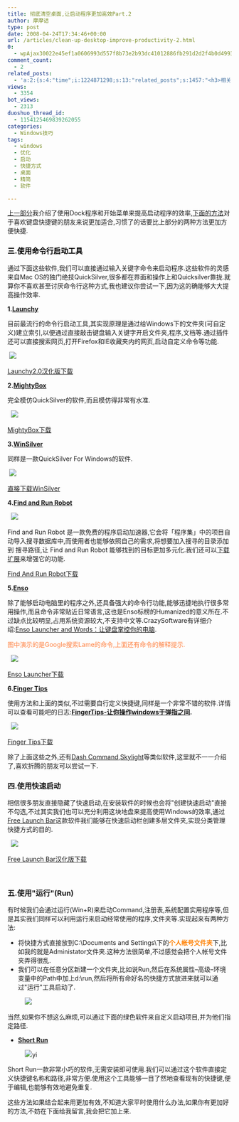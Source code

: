 ```yaml
---
title: 彻底清空桌面,让启动程序更加高效Part.2
author: 摩摩诘
type: post
date: 2008-04-24T17:34:46+00:00
url: /articles/clean-up-desktop-improve-productivity-2.html
0:
  - wpAjax30022e45ef1a0606993d557f8b73e2b93dc41012886fb291d2d2f4b0d49933de5b249dba368d7554d0e72cef28b1c3c9
comment_count:
  - 2
related_posts:
  - 'a:2:{s:4:"time";i:1224871298;s:13:"related_posts";s:1457:"<h3>相关日志</h3><ul class="related_post"><li><a href="http://www.digglife.cn/articles/clean-up-desktop-improve-productivity-1.html" title="彻底清空桌面,让启动程序更加高效Part.1">彻底清空桌面,让启动程序更加高效Part.1</a></li><li><a href="http://www.digglife.cn/articles/copy-and-paste-with-middle-click.html" title="使用鼠标中键快速进行复制粘贴">使用鼠标中键快速进行复制粘贴</a></li><li><a href="http://www.digglife.cn/articles/vista%e4%bd%bf%e7%94%a8tweakvi%e4%bc%98%e5%8c%96windows-vista.html" title="Vista:使用TweakVI优化Windows Vista">Vista:使用TweakVI优化Windows Vista</a></li><li><a href="http://www.digglife.cn/articles/custom-windows-interface-tools.html" title="9个工具打造焕然一新的Windows界面">9个工具打造焕然一新的Windows界面</a></li><li><a href="http://www.digglife.cn/articles/free-clipboard-manager-clipx.html" title="小巧的Windows剪切板管理器:ClipX">小巧的Windows剪切板管理器:ClipX</a></li><li><a href="http://www.digglife.cn/articles/registry-searcher-editor-regscanner.html" title="免费好用的Windows注册表搜索编辑工具RegScanner">免费好用的Windows注册表搜索编辑工具RegScanner</a></li><li><a href="http://www.digglife.cn/articles/windows-linux-file-system.html" title="4款免费软件让你在Windows下访问Linux文件系统">4款免费软件让你在Windows下访问Linux文件系统</a></li></ul>";}'
views:
  - 3354
bot_views:
  - 2313
duoshuo_thread_id:
  - 1154125469839262055
categories:
  - Windows技巧
tags:
  - windows
  - 优化
  - 启动
  - 快捷方式
  - 桌面
  - 精简
  - 软件

---
```

<a title="彻底清空桌面,让启动程序更加高效Part.1" href="https://www.digglife.net/articles/clean-up-desktop-improve-productivity-1.html" target="_blank">上一部分</a>我介绍了使用Dock程序和开始菜单来提高启动程序的效率,<a title="彻底清空桌面,让启动程序更加高效Part.2" href="https://www.digglife.net/articles/clean-up-desktop-improve-productivity-2.html" target="_blank">下面的方法</a>对于喜欢键盘快捷键的朋友来说更加适合,习惯了的话要比上部分的两种方法更加方便快捷.

<!--more-->

### <font color="#000000">三.使用命令行启动工具</font>

通过下面这些软件,我们可以直接通过输入关键字命令来启动程序.这些软件的灵感来自Mac OS的独门绝技QuickSilver,很多都在界面和操作上和Quicksilver靠拢.就算你不喜欢甚至讨厌命令行这种方式,我也建议你尝试一下,因为这的确能够大大提高操作效率.

**1.**<a title="Launchy" href="http://www.launchy.net/" target="_blank"><strong>Launchy</strong></a>

目前最流行的命令行启动工具,其实现原理是通过给Windows下的文件夹(可自定义)建立索引,以便通过直接敲击键盘输入关键字开启文件夹,程序,文档等.通过插件还可以直接搜索网页,打开Firefox和IE收藏夹内的网页,启动自定义命令等功能.

&#160;<a href="https://www.digglife.net/articles/clean-up-desktop-improve-productivity-1.html" target="_blank"><img src="https://www.digglife.net/qiniu/2519/image/fa2fac94edcdf9322d0a3bceb1881a9a.jpg" /></a> 

<a title="Launchy2.0汉化版下载" href="http://bborn.cn/download/download.asp?id=11" target="_blank">Launchy2.0汉化版下载</a>

**2.**<a title="MightyBox" href="http://www.eyalw.com/drupal/" target="_blank"><strong>MightyBox</strong></a>

完全模仿QuickSilver的软件,而且模仿得非常有水准.

&#160; ![][1]

<a title="MightyBox下载" href="http://www.eyalw.com/drupal/files/releases/MightyBox%200.1.zip" target="_blank">MightyBox下载</a>

**3.**<a title="WinSilver" href="http://www.winsilver.net/" target="_blank"><strong>WinSilver</strong></a>

同样是一款QuickSilver For Windows的软件.

&#160;<a href="https://www.digglife.net/" target="_blank"><img src="https://www.digglife.net/qiniu/2519/image/7b768da79523573622241425e06e5488.jpg" /></a> 

<a title="直接下载WinSilver" href="http://www.winsilver.net/WinSilverSetup.exe" target="_blank">直接下载WinSilver</a>

**4.**<a title="Find and Run Robot" href="http://www.donationcoder.com/Software/Mouser/findrun/index.html" target="_blank"><strong>Find and Run Robot</strong></a>

&#160; ![][2]

Find and Run Robot 是一款免费的程序启动加速器,它会将「程序集」中的项目自动导入搜寻数据库中,而使用者也能够依照自己的需求,将想要加入搜寻的目录添加到 搜寻路径,让 Find and Run Robot 能够找到的目标更加多元化.我们还可以<a title="Find And Run Robot扩展下载" href="http://www.donationcoder.com/Software/Mouser/findrun/addons/" target="_blank">下载扩展</a>来增强它的功能.

<a title="Find And Run Robot下载" href="http://www.donationcoder.com/Software/Mouser/findrun/downloads/FindAndRunRobotSetup.exe" target="_blank">Find And Run Robot下载</a>

**5.**<a title="Enso" href="http://www.humanized.com/enso/" target="_blank"><strong>Enso</strong></a>

除了能够启动电脑里的程序之外,还具备强大的命令行功能,能够迅捷地执行很多常用操作,而且命令非常贴近日常语言,这也是Enso标榜的Humanized的意义所在.不过缺点比较明显,占用系统资源较大,不支持中文等.CrazySoftware有详细介绍:<a title="Enso Launcher and Words：让键盘掌控你的电脑" href="http://soft.72pines.com/enso-launcher-and-words/" target="_blank">Enso Launcher and Words：让键盘掌控你的电脑</a>.

<font color="#ff8040">图中演示的是Google搜索Lame的命令,上面还有命令的解释提示.</font>

&#160; ![][3]

<a title="Enso Launcher下载" href="http://www.humanized.com/installers/EnsoLauncher.exe" target="_blank">Enso Launcher下载</a>

[][4]

**6.**<a title="Finger Tips" href="http://getfingertips.com/" target="_blank"><strong>Finger Tips</strong></a>

使用方法和上面的类似,不过需要自行定义快捷键,同样是一个非常不错的软件.详情可以查看可能吧的日志:**<a title="FingerTips-让你操作windows于弹指之间" href="http://www.kenengba.com/post/427.html" target="_blank">FingerTips-让你操作windows于弹指之间</a>.**

&#160; ![][5]

<a title="Finger Tips下载" href="http://www.getfingertips.com/downloads/beta/fingertips-setup.exe" target="_blank">Finger Tips下载</a>

除了上面这些之外,还有[Dash Command][6],<a title="Skylight" href="http://www.candylabs.com/skylight/" target="_blank">Skylight</a>等类似软件,这里就不一一介绍了,喜欢折腾的朋友可以尝试一下.

### 四.使用快速启动

相信很多朋友直接隐藏了快速启动,在安装软件的时候也会将"创建快速启动"直接不勾选,不过其实我们也可以充分利用这块地盘来提高使用Windows的效率,通过<a title="Free Launch Bar" href="http://www.freelaunchbar.com/" target="_blank">Free Launch Bar</a>这款软件我们能够在快速启动栏创建多层文件夹,实现分类管理快捷方式的目的.

&#160; ![][7]

<a title="Free Launch Bar汉化版下载" href="http://www.crsky.com/soft/5439.html" target="_blank">Free Launch Bar汉化版下载</a>

&#160;

### 五.使用"运行"(Run)

有时候我们会通过运行(Win+R)来启动Command,注册表,系统配置实用程序等,但是其实我们同样可以利用运行来启动经常使用的程序,文件夹等.实现起来有两种方法:

  * 将快捷方式直接放到C:\Documents and Settings\下的<font color="#ff8000"><strong>个人帐号文件夹</strong></font>下,比如我的就是Administator文件夹.这种方法很简单,不过感觉会把个人帐号文件夹弄得很乱. 
  * 我们可以在任意分区新建一个文件夹,比如说Run,然后在系统属性&#8211;高级&#8211;环境变量中的Path中加上d:\run,然后将所有命好名的快捷方式放进来就可以通过"运行"工具启动了. 

&#160;&#160;&#160;&#160;&#160;&#160;&#160;&#160;&#160;  ![][8]

当然,如果你不想这么麻烦,可以通过下面的绿色软件来自定义启动项目,并为他们指定路径.

  * <a title="Short Run" href="http://www.vdsworld.com/search.php?keywords=short%20run&match_type=%200" target="_blank"><strong>Short Run</strong></a> 

&#160;&#160;&#160;&#160;&#160;&#160;&#160;&#160;&#160; <a href="https://www.digglife.net/articles/clean-up-desktop-improve-productivity-2.html" target="_blank"><img src="https://www.digglife.net/qiniu/2519/image/f9c1b0713d922253579cd8e392a7d5d8.jpg" /></a>yi

Short Run一款非常小巧的软件,无需安装即可使用.我们可以通过这个软件直接定义快捷键名称和路径,非常方便.使用这个工具能够一目了然地查看现有的快捷键,便于编辑,也能够有效地避免重复.

这些方法如果结合起来用更加有效,不知道大家平时使用什么办法,如果你有更加好的方法,不妨在下面给我留言,我会把它加上来.

 [1]: https://www.digglife.net/qiniu/2519/image/a621f85ce85887db2acbb858f9997888.jpg
 [2]: https://www.digglife.net/qiniu/2519/image/0c2d8ff12d6f5dfa07cd49cb407133b1.jpg
 [3]: https://www.digglife.net/qiniu/2519/image/544cf054c9ddc4f673798c87d45ef1e4.jpg
 [4]: http://soft.72pines.com/enso-launcher-and-words/ "http://soft.72pines.com/enso-launcher-and-words/"
 [5]: https://www.digglife.net/qiniu/2519/image/1dea353faa54eb569f7427f83254f296.jpg
 [6]: http://trydash.com/home/
 [7]: https://www.digglife.net/qiniu/2519/image/2a81ea00e09876bc7940d481358c1a1b.jpg
 [8]: https://www.digglife.net/qiniu/2519/image/61a7373e477056f41903c0c4330112da.jpg
